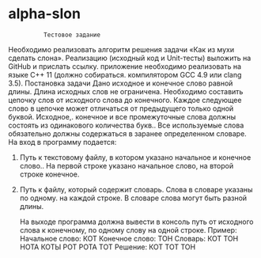 # alpha-slon
              Тестовое задание
   Необходимо реализовать алгоритм решения задачи «Как из мухи сделать слона».
Реализацию (исходный код и Unit-тесты) выложить на GitHub и прислать ссылку.
приложение необходимо реализовать на языке C++ 11 (должно собираться.
компилятором GCC 4.9 или clang 3.5).
              Постановка задачи
   Дано исходное и конечное слово равной длины. Длина исходных слов не ограничена.
Необходимо составить цепочку слов от исходного слова до конечного. Каждое следующее
слово в цепочке может отличаться от предыдущего только одной буквой. Исходное,.
конечное и все промежуточные слова должны состоять из одинакового количества букв..
Все используемые слова обязательно должны содержаться в заранее определенном словаре.
            На вход в программу подается:
1. Путь к текстовому файлу, в котором указано начальное и конечное слово..
   На первой строке указано начальное слово, на второй строке конечное.
2. Путь к файлу, который содержит словарь. Слова в словаре указаны по одному.
   на каждой строке. В словаре слова могут быть разной длины.

    На выходе программа должна вывести в консоль путь от исходного слова к конечному,
по одному слову на одной строке.
Пример:
Начальное слово: КОТ
Конечное слово: ТОН
Словарь:
КОТ
ТОН
НОТА
КОТЫ
РОТ
РОТА
ТОТ
Решение:
КОТ
ТОТ
ТОН
